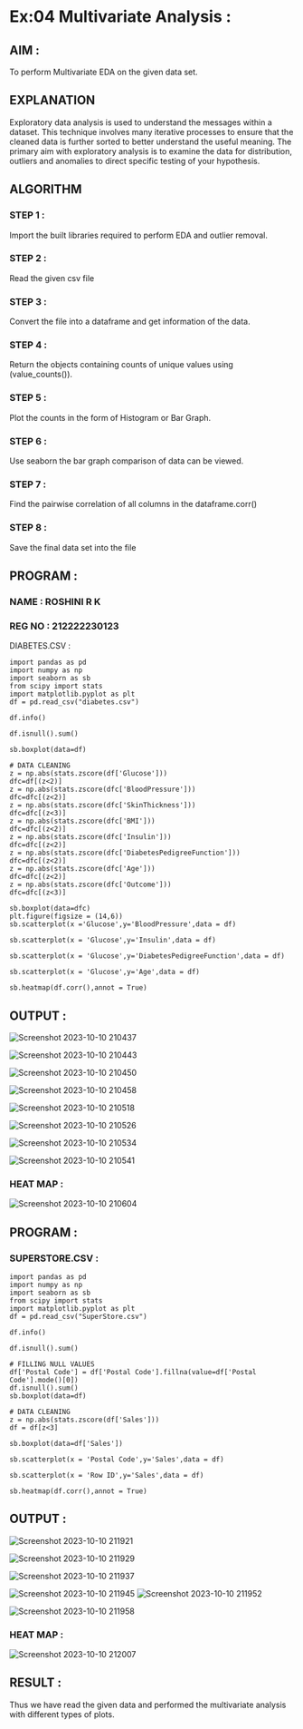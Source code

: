 # Ex:04 Multivariate Analysis :
## AIM :
To perform Multivariate EDA on the given data set.
## EXPLANATION
Exploratory data analysis is used to understand the messages within a dataset.
This technique involves many iterative processes to ensure that the cleaned data is further sorted to better understand the useful meaning. The primary aim with exploratory analysis is to examine the data for distribution, outliers and anomalies to direct specific testing of your hypothesis.

## ALGORITHM
### STEP 1 :

Import the built libraries required to perform EDA and outlier removal.
### STEP 2 :

Read the given csv file
### STEP 3 :

Convert the file into a dataframe and get information of the data.
### STEP 4 :

Return the objects containing counts of unique values using (value_counts()).
### STEP 5 :

Plot the counts in the form of Histogram or Bar Graph.
### STEP 6 :

Use seaborn the bar graph comparison of data can be viewed.
### STEP 7 :

Find the pairwise correlation of all columns in the dataframe.corr()
### STEP 8 :
Save the final data set into the file

## PROGRAM :
### NAME : ROSHINI R K
### REG NO : 212222230123

 DIABETES.CSV :
```
import pandas as pd
import numpy as np
import seaborn as sb
from scipy import stats
import matplotlib.pyplot as plt
df = pd.read_csv("diabetes.csv")

df.info()

df.isnull().sum()

sb.boxplot(data=df)

# DATA CLEANING
z = np.abs(stats.zscore(df['Glucose']))
dfc=df[(z<2)]
z = np.abs(stats.zscore(dfc['BloodPressure']))
dfc=dfc[(z<2)]
z = np.abs(stats.zscore(dfc['SkinThickness']))
dfc=dfc[(z<3)]
z = np.abs(stats.zscore(dfc['BMI']))
dfc=dfc[(z<2)]
z = np.abs(stats.zscore(dfc['Insulin']))
dfc=dfc[(z<2)]
z = np.abs(stats.zscore(dfc['DiabetesPedigreeFunction']))
dfc=dfc[(z<2)]
z = np.abs(stats.zscore(dfc['Age']))
dfc=dfc[(z<2)]
z = np.abs(stats.zscore(dfc['Outcome']))
dfc=dfc[(z<3)]

sb.boxplot(data=dfc)
plt.figure(figsize = (14,6))
sb.scatterplot(x ='Glucose',y='BloodPressure',data = df)

sb.scatterplot(x = 'Glucose',y='Insulin',data = df)

sb.scatterplot(x = 'Glucose',y='DiabetesPedigreeFunction',data = df)

sb.scatterplot(x = 'Glucose',y='Age',data = df)

sb.heatmap(df.corr(),annot = True)

```

## OUTPUT :



![Screenshot 2023-10-10 210437](https://github.com/Mamthaiyappaprabu/ODD2023-Datascience-Ex-04/assets/119393563/31d6ea42-4563-41c3-8285-4d6512c9a892)

![Screenshot 2023-10-10 210443](https://github.com/Mamthaiyappaprabu/ODD2023-Datascience-Ex-04/assets/119393563/eca19166-df57-4f65-9da5-159b4897257d)

![Screenshot 2023-10-10 210450](https://github.com/Mamthaiyappaprabu/ODD2023-Datascience-Ex-04/assets/119393563/08e2349d-a92d-4b2d-93ec-3e947288d458)


![Screenshot 2023-10-10 210458](https://github.com/Mamthaiyappaprabu/ODD2023-Datascience-Ex-04/assets/119393563/20e9a9f8-96af-493d-9bda-9b6530547778)


![Screenshot 2023-10-10 210518](https://github.com/Mamthaiyappaprabu/ODD2023-Datascience-Ex-04/assets/119393563/36280f3a-493d-426d-85d5-b50b20c3ed85)

![Screenshot 2023-10-10 210526](https://github.com/Mamthaiyappaprabu/ODD2023-Datascience-Ex-04/assets/119393563/a6c0fdf6-f075-4cdf-a545-e6005663a148)

![Screenshot 2023-10-10 210534](https://github.com/Mamthaiyappaprabu/ODD2023-Datascience-Ex-04/assets/119393563/5a23962a-9e53-4638-abbd-ba74638ce1e5)

![Screenshot 2023-10-10 210541](https://github.com/Mamthaiyappaprabu/ODD2023-Datascience-Ex-04/assets/119393563/c1729fc5-9455-42d2-bead-42e1850c40c2)

### HEAT MAP :

![Screenshot 2023-10-10 210604](https://github.com/Mamthaiyappaprabu/ODD2023-Datascience-Ex-04/assets/119393563/86faf5b8-2443-4d91-9767-542dd3b39b98)

## PROGRAM :
### SUPERSTORE.CSV :
```
import pandas as pd
import numpy as np
import seaborn as sb
from scipy import stats
import matplotlib.pyplot as plt
df = pd.read_csv("SuperStore.csv")

df.info()

df.isnull().sum()

# FILLING NULL VALUES
df['Postal Code'] = df['Postal Code'].fillna(value=df['Postal Code'].mode()[0])
df.isnull().sum()
sb.boxplot(data=df)

# DATA CLEANING
z = np.abs(stats.zscore(df['Sales']))
df = df[z<3]

sb.boxplot(data=df['Sales'])

sb.scatterplot(x = 'Postal Code',y='Sales',data = df)

sb.scatterplot(x = 'Row ID',y='Sales',data = df)

sb.heatmap(df.corr(),annot = True)

```
## OUTPUT :

![Screenshot 2023-10-10 211921](https://github.com/Mamthaiyappaprabu/ODD2023-Datascience-Ex-04/assets/119393563/06d13106-6854-42ff-b9f1-9723d1a7e77b)

![Screenshot 2023-10-10 211929](https://github.com/Mamthaiyappaprabu/ODD2023-Datascience-Ex-04/assets/119393563/8d5602b2-9512-4c94-9d26-8b290c3be418)

![Screenshot 2023-10-10 211937](https://github.com/Mamthaiyappaprabu/ODD2023-Datascience-Ex-04/assets/119393563/b86e71fc-9a7f-4622-8731-f165cf117e89)

![Screenshot 2023-10-10 211945](https://github.com/Mamthaiyappaprabu/ODD2023-Datascience-Ex-04/assets/119393563/9862e9e2-1883-44ce-aaee-6175612a058d)
![Screenshot 2023-10-10 211952](https://github.com/Mamthaiyappaprabu/ODD2023-Datascience-Ex-04/assets/119393563/57d96036-228b-43da-ae49-29f7802c4928)

![Screenshot 2023-10-10 211958](https://github.com/Mamthaiyappaprabu/ODD2023-Datascience-Ex-04/assets/119393563/28ce8eb3-de4a-4b99-8055-f47269422458)
### HEAT MAP :

![Screenshot 2023-10-10 212007](https://github.com/Mamthaiyappaprabu/ODD2023-Datascience-Ex-04/assets/119393563/2aaffd9d-bfcf-46c2-84d4-448a73e1609d)

## RESULT :
Thus we have read the given data and performed the multivariate analysis with different types of plots.
